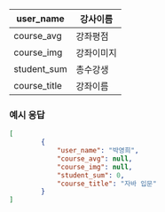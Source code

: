 | user_name    | 강사이름  |
| ------------ | ----- |
| course_avg   | 강좌평점  |
| course_img   | 강좌이미지 |
| student_sum  | 총수강생  |
| course_title | 강좌이름  |

### 예시 응답

```json
[
		{
			"user_name": "박영희", 
			"course_avg": null, 
			"course_img": null, 
			"student_sum": 0, 
			"course_title": "자바 입문"
		}
]

```